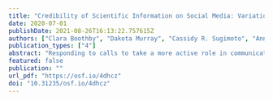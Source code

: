 ```yaml
---
title: "Credibility of Scientific Information on Social Media: Variation by Platform and Presence of Formal Credibility Cues"
date: 2020-07-01
publishDate: 2021-08-26T16:13:22.757615Z
authors: ["Clara Boothby", "Dakota Murray", "Cassidy R. Sugimoto", "Anna Polovick Waggy", "Andrew Tsou"]
publication_types: ["4"]
abstract: "Responding to calls to take a more active role in communicating their research findings, scientists are increasingly using easily available online platforms, such as Twitter, to engage in science communication or to publicize their research findings. However, in the crowded arena of online platforms, it is increasingly important for scientists to present their findings in a manner that appears credible, especially considering the heightened opportunity for the misunderstandings surrounding scientific topics, such as climate change. To examine the extent to which the online presentation of science information relates to its perceived credibility, we designed and conducted two surveys on Amazon's Mechanical Turk. In the first survey, participants rated the credibility of science information on Twitter compared with the same information other platforms, and in the second, participants rated the credibility of tweets with modified characteristics: presence of an image, text sentiment, number of likes/retweets. We found that that the same information about scientific findings was generally found less credible when presented on Twitter than on other platforms. However, there is evidence that even within Twitter, the inclusion of recognizable features of Scientific work, such as figures, the paper abstract, and the use of the paper title, may be related to increased credibility on Twitter. A clear understanding of features that contribute to and detract from credibility on a platform as widely distrusted as Twitter may allow researchers who regularly use Twitter for research-related networking and communication to present their findings in the most credible formats."
featured: false
publication: ""
url_pdf: "https://osf.io/4dhcz"
doi: "10.31235/osf.io/4dhcz"
---
```


